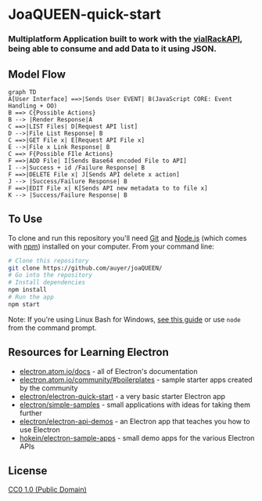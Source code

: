# JoaQUEEN-quick-start

### Multiplatform Application built to work with the [vialRackAPI](http://github.com/auyer/vialRackAPI), being able to consume and add Data to it using JSON.


## Model Flow

```mermaid
graph TD
A[User Interface] ==>|Sends User EVENT| B(JavaScript CORE: Event Handling + OO)
B ==> C{Possible Actions}
B --> |Render Response|A
C ==>|LIST Files| D[Request API list]
D -->|File List Response| B
C ==>|GET File x| E[Request API File x]
E -->|File x Link Response| B
C ==> F{Possible FIle Actions}
F ==>|ADD File| I[Sends Base64 encoded File to API]
I -->|Success + id /Failure Response| B
F ==>|DELETE File x| J[Sends API delete x action]
J --> |Success/Failure Response| B
F ==>|EDIT File x| K[Sends API new metadata to to file x]
K --> |Success/Failure Response| B
```



## To Use

To clone and run this repository you'll need [Git](https://git-scm.com) and [Node.js](https://nodejs.org/en/download/) (which comes with [npm](http://npmjs.com)) installed on your computer. From your command line:

```bash
# Clone this repository
git clone https://github.com/auyer/joaQUEEN/
# Go into the repository
# Install dependencies
npm install
# Run the app
npm start
```

Note: If you're using Linux Bash for Windows, [see this guide](https://www.howtogeek.com/261575/how-to-run-graphical-linux-desktop-applications-from-windows-10s-bash-shell/) or use `node` from the command prompt.

## Resources for Learning Electron

- [electron.atom.io/docs](http://electron.atom.io/docs) - all of Electron's documentation
- [electron.atom.io/community/#boilerplates](http://electron.atom.io/community/#boilerplates) - sample starter apps created by the community
- [electron/electron-quick-start](https://github.com/electron/electron-quick-start) - a very basic starter Electron app
- [electron/simple-samples](https://github.com/electron/simple-samples) - small applications with ideas for taking them further
- [electron/electron-api-demos](https://github.com/electron/electron-api-demos) - an Electron app that teaches you how to use Electron
- [hokein/electron-sample-apps](https://github.com/hokein/electron-sample-apps) - small demo apps for the various Electron APIs

## License

[CC0 1.0 (Public Domain)](LICENSE.md)
